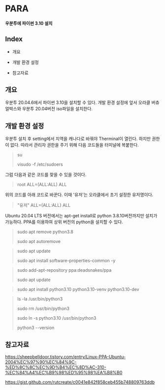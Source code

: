 # PARA
#### 우분투에 파이썬 3.10 설치



Index
---
* 개요
* 개발 환경 설정

* 참고자료



개요
---
우분투 20.04.6에서 파이썬 3.10을 설치할 수 있다.
개발 환경 설정에 앞서 오라클 버츄얼박스와 우분투 20.04버전 iso파일을 설치한다.


개발 환경 설정
---
우분투 설치 후 setting에서 지역을 캐나다로 바꿔야 Therminal이 열린다.
하지만 권한이 없다. 따라서 관리자 권한을 주기 위해 다음 코드들을 터미널에 복붙한다.
>su
>
>visudo -f /etc/sudoers
>

그럼 다음과 같은 코드를 찾을 수 있을 것이다.
>root    ALL=(ALL:ALL) ALL
>
위의 코드를 아래 코드로 바꾼다. 이때 '유저'는 오라클에서 초기 설정한 유저명이다.
>"유저"    ALL=(ALL:ALL) ALL


Ubuntu 20.04 LTS 버전에서는 apt-get install로 python 3.8.10버전까지만 설치가 가능하다.
PPA를 이용하여 상위 버전의 python을 설치할 수 있다.

>sudo apt remove python3.8
>
>sudo apt autoremove
>

>sudo apt update
>
>sudo apt install software-properties-common -y
>

>sudo add-apt-repository ppa:deadsnakes/ppa
>
>sudo apt update
>

>sudo apt install python3.10 python3.10-venv python3.10-dev
>

>ls -la /usr/bin/python3
>
>sudo rm /usr/bin/python3
>
>sudo ln -s python3.10 /usr/bin/python3
>
>python3 --version
>


참고자료
---
https://sheepbelldoor.tistory.com/entry/Linux-PPA-Ubuntu-2004%EC%97%90%EC%84%9C-%ED%8C%8C%EC%9D%B4%EC%8D%AC-310-%EC%84%A4%EC%B9%98%ED%95%98%EA%B8%B0

https://gist.github.com/rutcreate/c0041e842f858ceb455b748809763ddb

